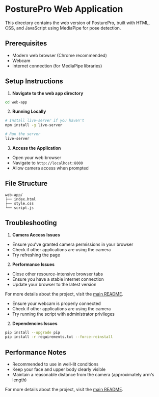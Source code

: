# PosturePro Web Application

This directory contains the web version of PosturePro, built with HTML, CSS, and JavaScript using MediaPipe for pose detection.

## Prerequisites
- Modern web browser (Chrome recommended)
- Webcam
- Internet connection (for MediaPipe libraries)

## Setup Instructions

1. **Navigate to the web app directory**
```bash
cd web-app
```

2. **Running Locally**

```bash
# Install live-server if you haven't
npm install -g live-server

# Run the server
live-server
```

3. **Access the Application**
- Open your web browser
- Navigate to `http://localhost:8000`
- Allow camera access when prompted

## File Structure
```
web-app/
├── index.html
├── style.css
└── script.js
```

## Troubleshooting

1. **Camera Access Issues**
- Ensure you've granted camera permissions in your browser
- Check if other applications are using the camera
- Try refreshing the page

2. **Performance Issues**
- Close other resource-intensive browser tabs
- Ensure you have a stable internet connection
- Update your browser to the latest version

For more details about the project, visit the [main README](../README.md).
- Ensure your webcam is properly connected
- Check if other applications are using the camera
- Try running the script with administrator privileges

2. **Dependencies Issues**
```bash
pip install --upgrade pip
pip install -r requirements.txt --force-reinstall
```

## Performance Notes
- Recommended to use in well-lit conditions
- Keep your face and upper body clearly visible
- Maintain a reasonable distance from the camera (approximately arm's length)

For more details about the project, visit the [main README](../README.md).